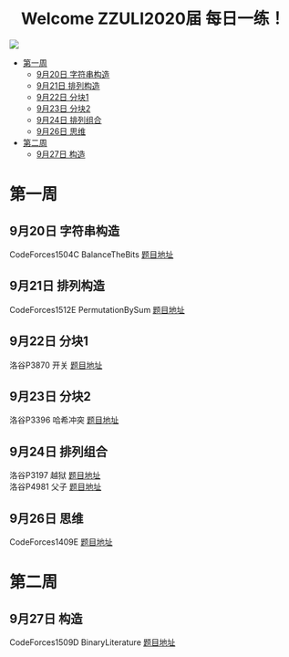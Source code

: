 <h1 align="center">Welcome ZZULI2020届 每日一练！</h1>
<img src="https://i.loli.net/2021/09/20/uH9okgpzbEP2wAB.png">

- [第一周](#第一周)
  - [9月20日 字符串构造](#9月20日-字符串构造)
  - [9月21日 排列构造](#9月21日-排列构造)
  - [9月22日 分块1](#9月22日-分块1)
  - [9月23日 分块2](#9月23日-分块2)
  - [9月24日 排列组合](#9月24日-排列组合)
  - [9月26日 思维](#9月26日-思维)
- [第二周](#第二周)
  - [9月27日 构造](#9月27日-构造)

# 第一周

## 9月20日 字符串构造  

CodeForces1504C BalanceTheBits [题目地址](https://codeforces.com/problemset/problem/1504/C) 

## 9月21日 排列构造

CodeForces1512E PermutationBySum [题目地址](https://codeforces.com/problemset/problem/1512/E)

## 9月22日 分块1

洛谷P3870 开关 [题目地址](https://www.luogu.com.cn/problem/P3870)

## 9月23日 分块2

洛谷P3396 哈希冲突 [题目地址](https://www.luogu.com.cn/problem/P3396)

## 9月24日 排列组合

洛谷P3197 越狱 [题目地址](https://www.luogu.com.cn/problem/P3197)  
洛谷P4981 父子 [题目地址](https://www.luogu.com.cn/problem/P4981)

## 9月26日 思维  

CodeForces1409E [题目地址](https://codeforces.com/problemset/problem/1409/E)

# 第二周

## 9月27日 构造  

CodeForces1509D BinaryLiterature [题目地址](https://codeforces.com/problemset/problem/1509/D)
